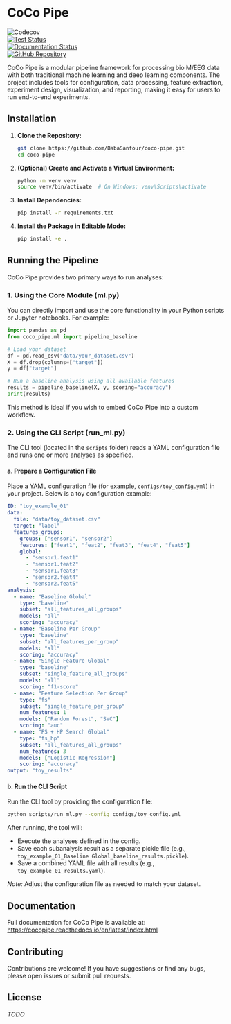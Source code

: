 # CoCo Pipe

![Codecov](https://img.shields.io/codecov/c/github/BabaSanfour/coco-pipe)  
[![Test Status](https://img.shields.io/github/actions/workflow/status/BabaSanfour/coco-pipe/python-tests.yml?branch=main&label=tests)](https://github.com/BabaSanfour/coco-pipe/actions?query=workflow%3Apython-tests)  
[![Documentation Status](https://readthedocs.org/projects/cocopipe/badge/?version=latest)](https://cocopipe.readthedocs.io/en/latest/?badge=latest)  
[![GitHub Repository](https://img.shields.io/badge/Source%20Code-BabaSanfour%coco-pipe-blue)](https://github.com/BabaSanfour/coco-pipe)

CoCo Pipe is a modular pipeline framework for processing bio M/EEG data with both traditional machine learning and deep learning components. The project includes tools for configuration, data processing, feature extraction, experiment design, visualization, and reporting, making it easy for users to run end-to-end experiments.

## Installation

1. **Clone the Repository:**

   ```bash
   git clone https://github.com/BabaSanfour/coco-pipe.git
   cd coco-pipe
   ```

2. **(Optional) Create and Activate a Virtual Environment:**

   ```bash
   python -m venv venv
   source venv/bin/activate  # On Windows: venv\Scripts\activate
   ```

3. **Install Dependencies:**

   ```bash
   pip install -r requirements.txt
   ```

4. **Install the Package in Editable Mode:**

   ```bash
   pip install -e .
   ```

## Running the Pipeline

CoCo Pipe provides two primary ways to run analyses:

### 1. Using the Core Module (ml.py)
You can directly import and use the core functionality in your Python scripts or Jupyter notebooks. For example:

```python
import pandas as pd
from coco_pipe.ml import pipeline_baseline

# Load your dataset
df = pd.read_csv("data/your_dataset.csv")
X = df.drop(columns=["target"])
y = df["target"]

# Run a baseline analysis using all available features
results = pipeline_baseline(X, y, scoring="accuracy")
print(results)
```

This method is ideal if you wish to embed CoCo Pipe into a custom workflow.

### 2. Using the CLI Script (run_ml.py)
The CLI tool (located in the `scripts` folder) reads a YAML configuration file and runs one or more analyses as specified.

#### a. Prepare a Configuration File
Place a YAML configuration file (for example, `configs/toy_config.yml`) in your project. Below is a toy configuration example:

```yaml
ID: "toy_example_01"
data:
  file: "data/toy_dataset.csv"
  target: "label"
  features_groups:
    groups: ["sensor1", "sensor2"]
    features: ["feat1", "feat2", "feat3", "feat4", "feat5"]
    global:
      - "sensor1.feat1"
      - "sensor1.feat2"
      - "sensor1.feat3"
      - "sensor2.feat4"
      - "sensor2.feat5"
analysis:
  - name: "Baseline Global"
    type: "baseline"
    subset: "all_features_all_groups"
    models: "all"
    scoring: "accuracy"
  - name: "Baseline Per Group"
    type: "baseline"
    subset: "all_features_per_group"
    models: "all"
    scoring: "accuracy"
  - name: "Single Feature Global"
    type: "baseline"
    subset: "single_feature_all_groups"
    models: "all"
    scoring: "f1-score"
  - name: "Feature Selection Per Group"
    type: "fs"
    subset: "single_feature_per_group"
    num_features: 1
    models: ["Random Forest", "SVC"]
    scoring: "auc"
  - name: "FS + HP Search Global"
    type: "fs_hp"
    subset: "all_features_all_groups"
    num_features: 3
    models: ["Logistic Regression"]
    scoring: "accuracy"
output: "toy_results"
```

#### b. Run the CLI Script
Run the CLI tool by providing the configuration file:

```bash
python scripts/run_ml.py --config configs/toy_config.yml
```

After running, the tool will:
- Execute the analyses defined in the config.
- Save each subanalysis result as a separate pickle file (e.g., `toy_example_01_Baseline Global_baseline_results.pickle`).
- Save a combined YAML file with all results (e.g., `toy_example_01_results.yaml`).

*Note:* Adjust the configuration file as needed to match your dataset.

## Documentation

Full documentation for CoCo Pipe is available at:  
https://cocopipe.readthedocs.io/en/latest/index.html

## Contributing

Contributions are welcome! If you have suggestions or find any bugs, please open issues or submit pull requests.

## License

*TODO*